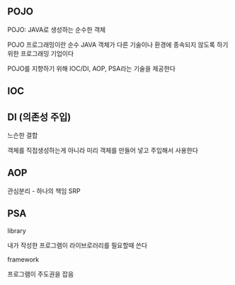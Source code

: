 ## POJO

POJO: JAVA로 생성하는 순수한 객체

POJO 프로그래밍이란 순수 JAVA  객체가 다른 기술이나 환경에 종속되지 않도록 하기 위한 프로그래밍 기업이다 

POJO를 지향하기 위해 IOC/DI, AOP, PSA라는 기술을 제공한다





## IOC





## DI (의존성 주입)

느슨한 결합

객체를 직접생성하는게 아니라 미리 객체를 만들어 넣고 주입해서 사용한다



## AOP

관심분리 - 하나의 책임 SRP



## PSA



library

내가 작성한 프로그램이 라이브로러리를 필요할때 쓴다

framework

프로그램이 주도권을 잡음



